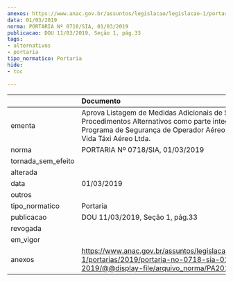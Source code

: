 ```yaml
---
anexos: https://www.anac.gov.br/assuntos/legislacao/legislacao-1/portarias/2019/portaria-no-0718-sia-01-03-2019/@@display-file/arquivo_norma/PA2019-0718.pdf
data: 01/03/2019
norma: PORTARIA Nº 0718/SIA, 01/03/2019
publicacao: DOU 11/03/2019, Seção 1, pág.33
tags:
- alternativos
- portaria
tipo_normatico: Portaria
hide: 
- toc 
 
---
```


|                    | Documento                                                                                                                                                                        |
|:-------------------|:---------------------------------------------------------------------------------------------------------------------------------------------------------------------------------|
| ementa             | Aprova Listagem de Medidas Adicionais de Segurança e Procedimentos Alternativos como parte integrante do Programa de Segurança de Operador Aéreo da Brasil Vida Táxi Aéreo Ltda. |
| norma              | PORTARIA Nº 0718/SIA, 01/03/2019                                                                                                                                                 |
| tornada_sem_efeito |                                                                                                                                                                                  |
| alterada           |                                                                                                                                                                                  |
| data               | 01/03/2019                                                                                                                                                                       |
| outros             |                                                                                                                                                                                  |
| tipo_normatico     | Portaria                                                                                                                                                                         |
| publicacao         | DOU 11/03/2019, Seção 1, pág.33                                                                                                                                                  |
| revogada           |                                                                                                                                                                                  |
| em_vigor           |                                                                                                                                                                                  |
| anexos             | https://www.anac.gov.br/assuntos/legislacao/legislacao-1/portarias/2019/portaria-no-0718-sia-01-03-2019/@@display-file/arquivo_norma/PA2019-0718.pdf                             |